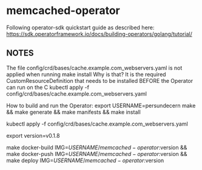 # memcached-operator
Following operator-sdk quickstart guide as described here:
https://sdk.operatorframework.io/docs/building-operators/golang/tutorial/


## NOTES
The file config/crd/bases/cache.example.com_webservers.yaml is not applied when running make install
Why is that?
It is the required CustomResourceDefinition that needs to be installed BEFORE the Operator can run on the C
kubectl apply -f config/crd/bases/cache.example.com_webservers.yaml


How to build and run the Operator:
export USERNAME=persundecern
make && make generate && make manifests && make install

kubectl apply -f config/crd/bases/cache.example.com_webservers.yaml

export version=v0.1.8

make docker-build IMG=$USERNAME/memcached-operator:$version && make docker-push IMG=$USERNAME/memcached-operator:$version && make deploy IMG=$USERNAME/memcached-operator:$version
